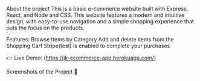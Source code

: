 About the project
This is a basic e-commerce website built with Express, React, and Node and CSS. This website features a modern and intuitive design, with easy-to-use navigation 
and a simple shopping experience that puts the focus on the products.

Features:
Browse Items by Category
Add and delete items from the Shopping Cart
Stripe(test) is enabled to complete your purchases


👉 Live Demo: (https://jk-ecommerce-app.herokuapp.com/)

Screenshots of the Project 📸
